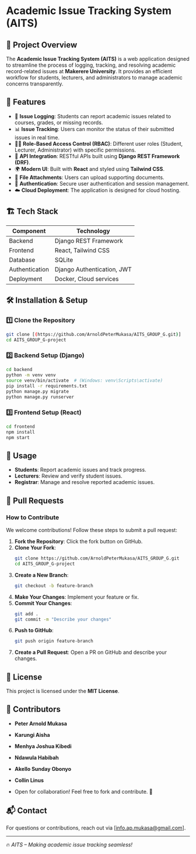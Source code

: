 # Academic Issue Tracking System (AITS)

## 📌 Project Overview
The **Academic Issue Tracking System (AITS)** is a web application designed to streamline the process of logging, tracking, and resolving academic record-related issues at **Makerere University**. It provides an efficient workflow for students, lecturers, and administrators to manage academic concerns transparently.

## 🚀 Features
- 📝 **Issue Logging**: Students can report academic issues related to courses, grades, or missing records.
- 📊 **Issue Tracking**: Users can monitor the status of their submitted issues in real time.
- 👩‍🏫 **Role-Based Access Control (RBAC)**: Different user roles (Student, Lecturer, Administrator) with specific permissions.
- 🔄 **API Integration**: RESTful APIs built using **Django REST Framework (DRF)**.
- 🌍 **Modern UI**: Built with **React** and styled using **Tailwind CSS**.
- 📂 **File Attachments**: Users can upload supporting documents.
- 🔐 **Authentication**: Secure user authentication and session management.
- ☁️ **Cloud Deployment**: The application is designed for cloud hosting.

## 🏗️ Tech Stack
| Component       | Technology  |
|---------------|------------|
| Backend       | Django REST Framework |
| Frontend      | React, Tailwind CSS |
| Database      | SQLite |
| Authentication | Django Authentication, JWT |
| Deployment    | Docker, Cloud services |

## 🛠️ Installation & Setup
### 1️⃣ Clone the Repository
```sh
git clone [(https://github.com/ArnoldPeterMukasa/AITS_GROUP_G.git)]
cd AITS_GROUP_G-project
```
### 2️⃣ Backend Setup (Django)
```sh
cd backend
python -m venv venv
source venv/bin/activate  # (Windows: venv\Scripts\activate)
pip install -r requirements.txt
python manage.py migrate
python manage.py runserver
```

### 3️⃣ Frontend Setup (React)
```sh
cd frontend
npm install
npm start
```

## 🎯 Usage
- **Students**: Report academic issues and track progress.
- **Lecturers**: Review and verify student issues.
- **Registrar**: Manage and resolve reported academic issues.

## 🔄 Pull Requests
### How to Contribute
We welcome contributions! Follow these steps to submit a pull request:

1. **Fork the Repository**: Click the fork button on GitHub.
2. **Clone Your Fork**: 
   ```sh
   git clone https://github.com/ArnoldPeterMukasa/AITS_GROUP_G.git
   cd AITS_GROUP_G-project
   ```
3. **Create a New Branch**: 
   ```sh
   git checkout -b feature-branch
   ```
4. **Make Your Changes**: Implement your feature or fix.
5. **Commit Your Changes**: 
   ```sh
   git add .
   git commit -m "Describe your changes"
   ```
6. **Push to GitHub**: 
   ```sh
   git push origin feature-branch
   ```
7. **Create a Pull Request**: Open a PR on GitHub and describe your changes.

## 📜 License
This project is licensed under the **MIT License**.

## 🤝 Contributors
- **Peter Arnold Mukasa** 
- **Karungi Aisha**
- **Menhya Joshua Kibedi**
- **Ndawula Habibah**
- **Akello Sunday Obonyo**
- **Collin Linus**


- Open for collaboration! Feel free to fork and contribute. 🚀

## 📬 Contact
For questions or contributions, reach out via [info.ap.mukasa@gmail.com].

---
🔥 *AITS – Making academic issue tracking seamless!*
